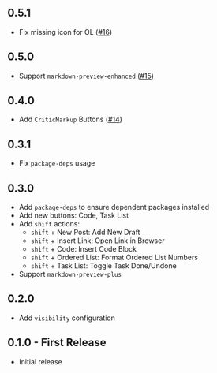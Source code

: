 ## 0.5.1

- Fix missing icon for OL ([#16](https://github.com/zhuochun/tool-bar-md-writer/issues/16))

## 0.5.0

- Support `markdown-preview-enhanced` ([#15](https://github.com/zhuochun/tool-bar-md-writer/pull/15))

## 0.4.0

- Add `CriticMarkup` Buttons ([#14](https://github.com/zhuochun/tool-bar-md-writer/pull/14))

## 0.3.1

- Fix `package-deps` usage

## 0.3.0

- Add `package-deps` to ensure dependent packages installed
- Add new buttons: Code, Task List
- Add `shift` actions:
  - `shift` + New Post: Add New Draft
  - `shift` + Insert Link: Open Link in Browser
  - `shift` + Code: Insert Code Block
  - `shift` + Ordered List: Format Ordered List Numbers
  - `shift` + Task List: Toggle Task Done/Undone
- Support `markdown-preview-plus`

## 0.2.0

* Add `visibility` configuration

## 0.1.0 - First Release

* Initial release

